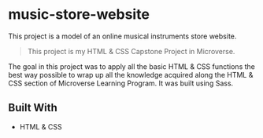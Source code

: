 # music-store-website
This project is a model of an online musical instruments store website.  

> This project is my HTML & CSS Capstone Project in Microverse.

The goal in this project was to apply all the basic HTML & CSS functions the best way possible to wrap up all the knowledge acquired along the HTML & CSS section of Microverse Learning Program. It was built using Sass.



## Built With

- HTML & CSS
  


